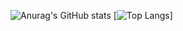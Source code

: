 
![Anurag's GitHub stats](https://github-readme-stats.vercel.app/api?username=bugrahankaramollaoglu&show_icons=true&theme=gruvbox)
[![Top Langs](https://github-readme-stats.vercel.app/api/top-langs/?username=bugrahankaramollaoglu)]
